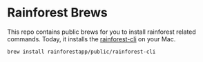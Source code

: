 # Rainforest Brews

This repo contains public brews for you to install rainforest related commands. Today, it installs the [rainforest-cli](https://github.com/rainforestapp/rainforest-cli) on your Mac.

```bash
brew install rainforestapp/public/rainforest-cli
```
